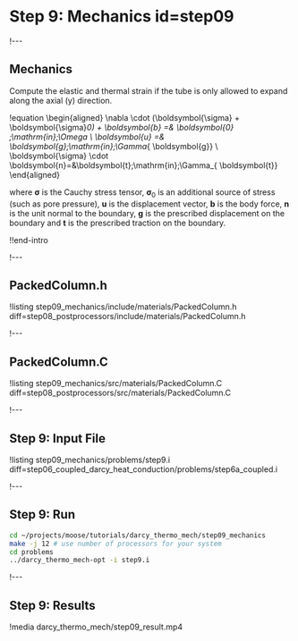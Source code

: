 # Step 9: Mechanics id=step09

!---

## Mechanics

Compute the elastic and thermal strain if the tube is only allowed to expand along the axial (y)
direction.

!equation
\begin{aligned}
\nabla \cdot (\boldsymbol{\sigma} + \boldsymbol{\sigma}_0) + \boldsymbol{b} =& \boldsymbol{0} \;\mathrm{in}\;\Omega \\
\boldsymbol{u} =& \boldsymbol{g}\;\mathrm{in}\;\Gamma_{ \boldsymbol{g}} \\
\boldsymbol{\sigma} \cdot \boldsymbol{n}=&\boldsymbol{t}\;\mathrm{in}\;\Gamma_{ \boldsymbol{t}}
\end{aligned}

where $\boldsymbol{\sigma}$  is the Cauchy stress tensor, $\boldsymbol{\sigma}_0$
is an additional source of stress (such as pore pressure), $\boldsymbol{u}$ is
the displacement vector, $\boldsymbol{b}$ is the body force, $\boldsymbol{n}$ is
the unit normal to the boundary, $\boldsymbol{g}$ is the prescribed displacement
on the boundary and $\boldsymbol{t}$ is the prescribed traction on the boundary.

!!end-intro

!---

## PackedColumn.h

!listing step09_mechanics/include/materials/PackedColumn.h diff=step08_postprocessors/include/materials/PackedColumn.h

!---

## PackedColumn.C

!listing step09_mechanics/src/materials/PackedColumn.C diff=step08_postprocessors/src/materials/PackedColumn.C

!---

## Step 9: Input File

!listing step09_mechanics/problems/step9.i diff=step06_coupled_darcy_heat_conduction/problems/step6a_coupled.i

!---

## Step 9: Run

```bash
cd ~/projects/moose/tutorials/darcy_thermo_mech/step09_mechanics
make -j 12 # use number of processors for your system
cd problems
../darcy_thermo_mech-opt -i step9.i
```

!---

## Step 9: Results

!media darcy_thermo_mech/step09_result.mp4
